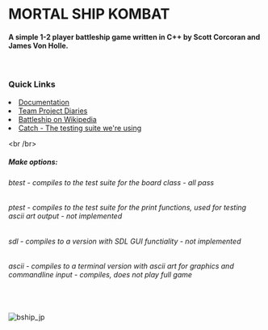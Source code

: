 # MORTAL SHIP KOMBAT
<h4> A simple 1-2 player battleship game written in C++ by Scott Corcoran and James Von Holle. </h4>
<br /br>
<h3> Quick Links </h3>
   <li><a href ="https://github.com/jvonholle/372_battleship/wiki">Documentation</a></li>
   <li><a href ="https://github.com/jvonholle/372_battleship/wiki/Diaries">Team Project Diaries</a></li>
   <li><a href ="https://en.wikipedia.org/wiki/Battleship_%28game%29">Battleship on Wikipedia</a></li>
   <li><a href ="https://github.com/philsquared/Catch">Catch - The testing suite we're using</a></li>

<br /br>
   <h5> Make options: </h5>
   <h6> btest - compiles to the test suite for the board class - all pass </h6> 
   <h6> ptest - compiles to the test suite for the print functions, used for testing ascii art output - not implemented</h6> 
   <h6> sdl - compiles to a version with SDL GUI functiality - not implemented</h6>
   <h6> ascii - compiles to a terminal version with ascii art for graphics and commandline input - compiles, does not play full game</h6>
<br /br>
<br /br>
<img src="https://roosterillusionreviews.files.wordpress.com/2012/05/battleship-movie-poster-10.jpg" alt="bship_jp"> 
